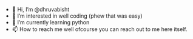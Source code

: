 - 👋 Hi, I’m @dhruvabisht
- 👀 I’m interested in well coding (phew that was easy)
- 🌱 I’m currently learning python
- 📫 How to reach me well ofcourse you can reach out to me here itself.

<!---
dhruvabisht/dhruvabisht is a ✨ special ✨ repository because its `README.md` (this file) appears on your GitHub profile.
You can click the Preview link to take a look at your changes.
--->
